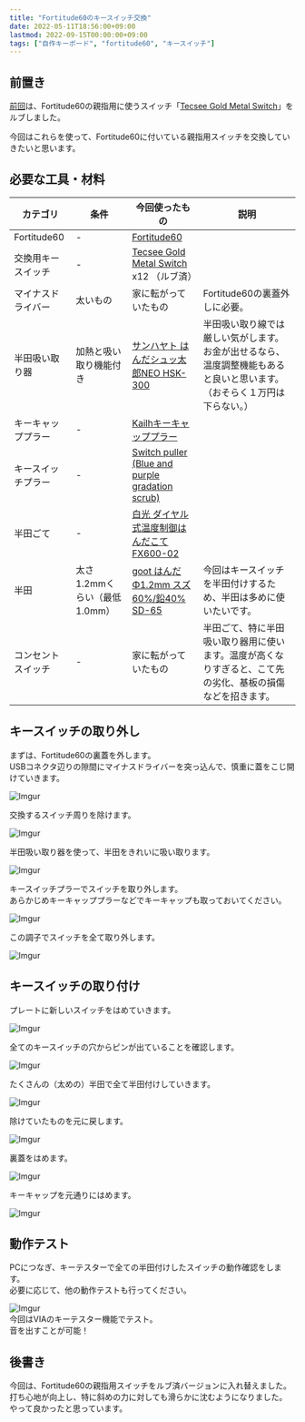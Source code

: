```yaml
---
title: "Fortitude60のキースイッチ交換"
date: 2022-05-11T18:56:00+09:00
lastmod: 2022-09-15T00:00:00+09:00
tags: ["自作キーボード", "fortitude60", "キースイッチ"]
---
```

## 前置き

[前回](/lube-keyboard-switch/)は、Fortitude60の親指用に使うスイッチ「[Tecsee Gold Metal Switch](https://shop.yushakobo.jp/products/2969)」をルブしました。

今回はこれらを使って、Fortitude60に付いている親指用スイッチを交換していきたいと思います。

## 必要な工具・材料

|カテゴリ|条件|今回使ったもの|説明|
|-------|---|-----------|---|
|Fortitude60|-|[Fortitude60](https://shop.yushakobo.jp/products/fortitude60?variant=37665699889313)||
|交換用キースイッチ|-|[Tecsee Gold Metal Switch](https://shop.yushakobo.jp/products/2969) x12 （ルブ済）||
|マイナスドライバー|太いもの|家に転がっていたもの|Fortitude60の裏蓋外しに必要。|
|半田吸い取り器|加熱と吸い取り機能付き|[サンハヤト はんだシュッ太郎NEO HSK-300](https://www.amazon.co.jp/gp/product/B01FEV2BPG/)|半田吸い取り線では厳しい気がします。お金が出せるなら、温度調整機能もあると良いと思います。（おそらく１万円は下らない。）|
|キーキャッププラー|-|[Kailhキーキャッププラー](https://shop.yushakobo.jp/products/a0400kk-00-1)||
|キースイッチプラー|-|[Switch puller (Blue and purple gradation scrub)](https://shop.yushakobo.jp/products/3820)||
|半田ごて|-|[白光 ダイヤル式温度制御はんだこて FX600-02](https://www.amazon.co.jp/gp/product/B006MQD7M4/)||
|半田|太さ1.2mmくらい（最低1.0mm）|[goot はんだ Φ1.2mm スズ60%/鉛40% SD-65](https://www.amazon.co.jp/gp/product/B0029LGAQQ/)|今回はキースイッチを半田付けするため、半田は多めに使いたいです。|
|コンセントスイッチ|-|家に転がっていたもの|半田ごて、特に半田吸い取り器用に使います。温度が高くなりすぎると、こて先の劣化、基板の損傷などを招きます。|

## キースイッチの取り外し

まずは、Fortitude60の裏蓋を外します。  
USBコネクタ辺りの隙間にマイナスドライバーを突っ込んで、慎重に蓋をこじ開けていきます。

![Imgur](https://i.imgur.com/8i8r6v7h.jpg)

交換するスイッチ周りを除けます。

![Imgur](https://i.imgur.com/xwRzreYh.jpg)

半田吸い取り器を使って、半田をきれいに吸い取ります。

![Imgur](https://i.imgur.com/uXtESwDh.jpg)

キースイッチプラーでスイッチを取り外します。  
あらかじめキーキャッププラーなどでキーキャップも取っておいてください。

![Imgur](https://i.imgur.com/mdfVEVTh.jpg)

この調子でスイッチを全て取り外します。

![Imgur](https://i.imgur.com/JV8zjDph.jpg)

## キースイッチの取り付け

プレートに新しいスイッチをはめていきます。

![Imgur](https://i.imgur.com/gjXta9eh.jpg)

全てのキースイッチの穴からピンが出ていることを確認します。

![Imgur](https://i.imgur.com/qksbqb2h.jpg)

たくさんの（太めの）半田で全て半田付けしていきます。

![Imgur](https://i.imgur.com/03MM84Sh.jpg)

除けていたものを元に戻します。

![Imgur](https://i.imgur.com/HDq5qyHh.jpg)

裏蓋をはめます。

![Imgur](https://i.imgur.com/imuCOzgh.jpg)

キーキャップを元通りにはめます。

![Imgur](https://i.imgur.com/fJiz5SFh.jpg)

## 動作テスト

PCにつなぎ、キーテスターで全ての半田付けしたスイッチの動作確認をします。  
必要に応じて、他の動作テストも行ってください。

![Imgur](https://i.imgur.com/2XZDedU.png)  
今回はVIAのキーテスター機能でテスト。  
音を出すことが可能！

## 後書き

今回は、Fortitude60の親指用スイッチをルブ済バージョンに入れ替えました。  
打ち心地が向上し、特に斜めの力に対しても滑らかに沈むようになりました。  
やって良かったと思っています。